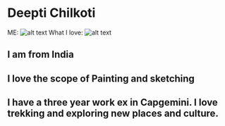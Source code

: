 # Deepti Chilkoti
ME: 
![alt text](https://github.com/Deepti0605/itmd-521/tree/master/Images/deepti.JPEG "Thats me")
What I love: 
![alt text](https://github.com/Deepti0605/itmd-521/tree/master/Images/book.JPEG "Sketching")
## I am from India
## I love the scope of Painting and sketching
## I have a three year work ex in Capgemini. I love trekking and exploring new places and culture.
